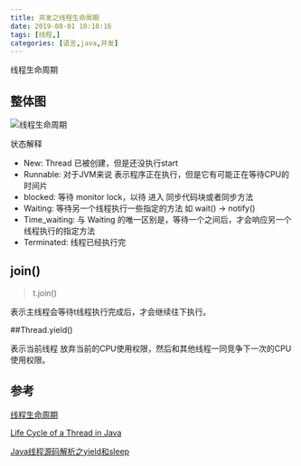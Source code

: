 ```yaml
---
title: 并发之线程生命周期
date: 2019-08-01 10:10:16
tags: [线程,]
categories: [语言,java,并发]
---
```


线程生命周期

<!--more-->

## 整体图

![线程生命周期](/images/并发之线程生命周期/Life_cycle_of_a_Thread_in_Java-20190810140158065.jpg)

状态解释

- New:        Thread 已被创建，但是还没执行start
- Runnable: 对于JVM来说 表示程序正在执行，但是它有可能正在等待CPU的时间片
- blocked:   等待 monitor lock，以待 进入 同步代码块或者同步方法
- Waiting:   等待另一个线程执行一些指定的方法 如 wait() -> notify() 
- Time_waiting: 与 Waiting 的唯一区别是，等待一个之间后，才会响应另一个线程执行的指定方法
- Terminated: 线程已经执行完



## join()

> t.join()

表示主线程会等待t线程执行完成后，才会继续往下执行。

##Thread.yield()

表示当前线程 放弃当前的CPU使用权限，然后和其他线程一同竞争下一次的CPU使用权限。 

 

## 参考

[线程生命周期](https://www.cnblogs.com/sunddenly/p/4106562.html)

[Life Cycle of a Thread in Java](https://www.baeldung.com/java-thread-lifecycle)

[Java线程源码解析之yield和sleep](https://www.jianshu.com/p/0964124ae822)

